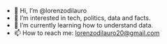 - 👋 Hi, I’m @lorenzodilauro
- 👀 I’m interested in tech, politics, data and facts.
- 🌱 I’m currently learning how to understand data.
- 📫 How to reach me: lorenzodilauro20@gmail.com

<!---
lorenzodilauro/lorenzodilauro is a ✨ special ✨ repository because its `README.md` (this file) appears on your GitHub profile.
You can click the Preview link to take a look at your changes.
--->
